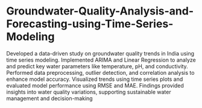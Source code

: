 # Groundwater-Quality-Analysis-and-Forecasting-using-Time-Series-Modeling
Developed a data-driven study on groundwater quality trends in India using time series modeling. Implemented ARIMA and Linear Regression to analyze and predict key water parameters like temperature, pH, and conductivity. Performed data preprocessing, outlier detection, and correlation analysis to enhance model accuracy. Visualized trends using time series plots and evaluated model performance using RMSE and MAE. Findings provided insights into water quality variations, supporting sustainable water management and decision-making
